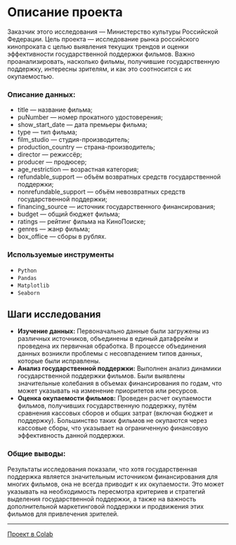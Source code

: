 # Описание проекта
Заказчик этого исследования — Министерство культуры Российской Федерации. Цель проекта — исследование рынка российского кинопроката с целью выявления текущих трендов и оценки эффективности государственной поддержки фильмов. Важно проанализировать, насколько фильмы, получившие государственную поддержку, интересны зрителям, и как это соотносится с их окупаемостью.

### Описание данных:
- title — название фильма;
- puNumber — номер прокатного удостоверения;
- show_start_date — дата премьеры фильма;
- type — тип фильма;
- film_studio — студия-производитель;
- production_country — страна-производитель;
- director — режиссёр;
- producer — продюсер;
- age_restriction — возрастная категория;
- refundable_support — объём возвратных средств государственной поддержки;
- nonrefundable_support — объём невозвратных средств государственной поддержки;
- financing_source — источник государственного финансирования;
- budget — общий бюджет фильма;
- ratings — рейтинг фильма на КиноПоиске;
- genres — жанр фильма;
- box_office — сборы в рублях.

### Используемые инструменты
- `Python`
- `Pandas`
- `Matplotlib`
- `Seaborn`

## Шаги исследования
- **Изучение данных:** Первоначально данные были загружены из различных источников, объединены в единый датафрейм и проведена их первичная обработка. В процессе объединения данных возникли проблемы с несовпадением типов данных, которые были исправлены.
- **Анализ государственной поддержки:** Выполнен анализ динамики государственной поддержки фильмов. Были выявлены значительные колебания в объемах финансирования по годам, что может указывать на изменение приоритетов или ресурсов.
- **Оценка окупаемости фильмов:** Проведен расчет окупаемости фильмов, получивших государственную поддержку, путём сравнения кассовых сборов и общих затрат (включая бюджет и поддержку). Большинство таких фильмов не окупаются через кассовые сборы, что указывает на ограниченную финансовую эффективность данной поддержки.

### Общие выводы:
Результаты исследования показали, что хотя государственная поддержка является значительным источником финансирования для многих фильмов, она не всегда приводит к их окупаемости. Это может указывать на необходимость пересмотра критериев и стратегий выделения государственной поддержки, а также на важность дополнительной маркетинговой поддержки и продвижения этих фильмов для привлечения зрителей.

---
[Проект в Colab](https://colab.research.google.com/drive/133dAoiNfaZcTma-sPF6C6nZtD1bT13cm?usp=sharing)
